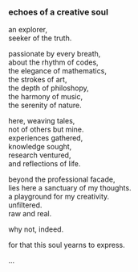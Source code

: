 ### echoes of a creative soul

an explorer,\
seeker of the truth.

passionate by every breath,\
about the rhythm of codes,\
the elegance of mathematics,\
the strokes of art,\
the depth of philoshopy,\
the harmony of music,\
the serenity of nature.

here, weaving tales,\
not of others but mine.\
experiences gathered,\
knowledge sought,\
research ventured,\
and reflections of life.

beyond the professional facade,\
lies here a sanctuary of my thoughts.\
a playground for my creativity.\
unfiltered.\
raw and real.

why not, indeed.

for that this soul yearns to express.



...